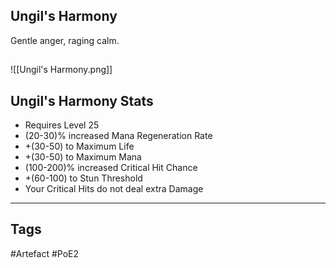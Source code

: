 ## Ungil's Harmony
Gentle anger, raging calm.
##
![[Ungil's Harmony.png]]
## Ungil's Harmony Stats
- Requires Level 25
- (20-30)% increased Mana Regeneration Rate
- +(30-50) to Maximum Life
- +(30-50) to Maximum Mana
- (100-200)% increased Critical Hit Chance
- +(60-100) to Stun Threshold
- Your Critical Hits do not deal extra Damage


---
## Tags
#Artefact
#PoE2